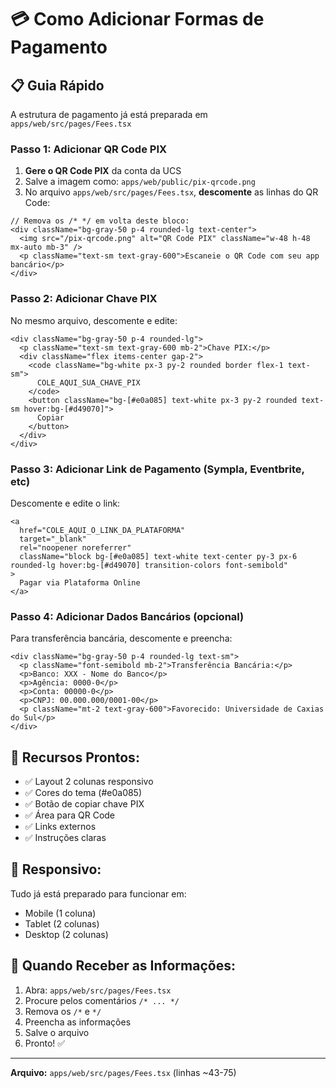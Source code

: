 # 💳 Como Adicionar Formas de Pagamento

## 📋 Guia Rápido

A estrutura de pagamento já está preparada em `apps/web/src/pages/Fees.tsx`

### Passo 1: Adicionar QR Code PIX

1. **Gere o QR Code PIX** da conta da UCS
2. Salve a imagem como: `apps/web/public/pix-qrcode.png`
3. No arquivo `apps/web/src/pages/Fees.tsx`, **descomente** as linhas do QR Code:

```tsx
// Remova os /* */ em volta deste bloco:
<div className="bg-gray-50 p-4 rounded-lg text-center">
  <img src="/pix-qrcode.png" alt="QR Code PIX" className="w-48 h-48 mx-auto mb-3" />
  <p className="text-sm text-gray-600">Escaneie o QR Code com seu app bancário</p>
</div>
```

### Passo 2: Adicionar Chave PIX

No mesmo arquivo, descomente e edite:

```tsx
<div className="bg-gray-50 p-4 rounded-lg">
  <p className="text-sm text-gray-600 mb-2">Chave PIX:</p>
  <div className="flex items-center gap-2">
    <code className="bg-white px-3 py-2 rounded border flex-1 text-sm">
      COLE_AQUI_SUA_CHAVE_PIX
    </code>
    <button className="bg-[#e0a085] text-white px-3 py-2 rounded text-sm hover:bg-[#d49070]">
      Copiar
    </button>
  </div>
</div>
```

### Passo 3: Adicionar Link de Pagamento (Sympla, Eventbrite, etc)

Descomente e edite o link:

```tsx
<a
  href="COLE_AQUI_O_LINK_DA_PLATAFORMA"
  target="_blank"
  rel="noopener noreferrer"
  className="block bg-[#e0a085] text-white text-center py-3 px-6 rounded-lg hover:bg-[#d49070] transition-colors font-semibold"
>
  Pagar via Plataforma Online
</a>
```

### Passo 4: Adicionar Dados Bancários (opcional)

Para transferência bancária, descomente e preencha:

```tsx
<div className="bg-gray-50 p-4 rounded-lg text-sm">
  <p className="font-semibold mb-2">Transferência Bancária:</p>
  <p>Banco: XXX - Nome do Banco</p>
  <p>Agência: 0000-0</p>
  <p>Conta: 00000-0</p>
  <p>CNPJ: 00.000.000/0001-00</p>
  <p className="mt-2 text-gray-600">Favorecido: Universidade de Caxias do Sul</p>
</div>
```

## 🎨 Recursos Prontos:

- ✅ Layout 2 colunas responsivo
- ✅ Cores do tema (#e0a085)
- ✅ Botão de copiar chave PIX
- ✅ Área para QR Code
- ✅ Links externos
- ✅ Instruções claras

## 📱 Responsivo:

Tudo já está preparado para funcionar em:

- Mobile (1 coluna)
- Tablet (2 colunas)
- Desktop (2 colunas)

## 🚀 Quando Receber as Informações:

1. Abra: `apps/web/src/pages/Fees.tsx`
2. Procure pelos comentários `/* ... */`
3. Remova os `/*` e `*/`
4. Preencha as informações
5. Salve o arquivo
6. Pronto! ✅

---

**Arquivo:** `apps/web/src/pages/Fees.tsx` (linhas ~43-75)


